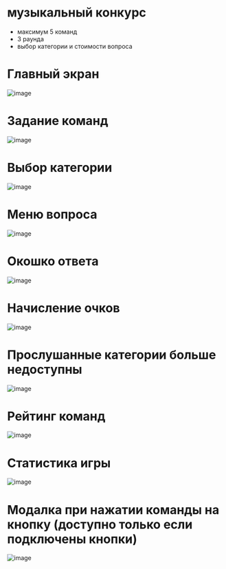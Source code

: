 # музыкальный конкурс
- максимум 5 команд
- 3 раунда
- выбор категории и стоимости вопроса

# Главный экран
![image](https://github.com/Julia-Markelova/new_year_melody_game/assets/35561439/100f923a-ca7b-47d2-9445-228b8b315d3c)


# Задание команд
![image](https://github.com/Julia-Markelova/new_year_melody_game/assets/35561439/fa652340-8e59-4197-9ac6-993647953eff)

# Выбор категории
![image](https://github.com/Julia-Markelova/new_year_melody_game/assets/35561439/199381d1-8c69-42ba-b500-c412b57190a3)

# Меню вопроса
![image](https://github.com/Julia-Markelova/new_year_melody_game/assets/35561439/cefdc131-1fb1-4bbb-a26f-f98f53a1c2f9)

# Окошко ответа
![image](https://github.com/Julia-Markelova/new_year_melody_game/assets/35561439/3a8291da-c930-4b1c-8a70-f697a72fbfa2)

# Начисление очков
![image](https://github.com/Julia-Markelova/new_year_melody_game/assets/35561439/1553ccf5-8e2c-4015-816f-adc30d3fa779)

# Прослушанные категории больше недоступны
![image](https://github.com/Julia-Markelova/new_year_melody_game/assets/35561439/4dd403b6-deb4-4896-914c-ac10658fafaa)

# Рейтинг команд
![image](https://github.com/Julia-Markelova/new_year_melody_game/assets/35561439/6e52d2ad-4053-433d-b504-308a122d686e)

# Статистика игры
![image](https://github.com/Julia-Markelova/new_year_melody_game/assets/35561439/2f8fa433-b8a3-4e71-8663-62024fbd8d99)

# Модалка при нажатии команды на кнопку (доступно только если подключены кнопки)
![image](https://github.com/Julia-Markelova/new_year_melody_game/assets/35561439/74ab4b6a-4ac5-4650-83fd-b4fa05534ccb)




